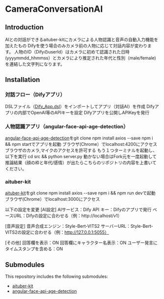 # CameraConversationAI

## Introduction

AIとの対話ができるaituber-kitにカメラによる人物認識と音声の自動入力機能を加えたもの
Difyを使う場合のみカメラ前の人物に応じて対話内容が変わります。
人物のID（DifyのuserId）はカメラに初めて認識された日時(yyyymmdd_hhmmss）とカメラにより推定された年代と性別（male/female)を連結した文字列になります。

## Installation

### 対話フロー（Difyアプリ）

DSLファイル（[Dify_App.dsl](https://github.com/RimgO/CameraConversationAI/blob/main/Dify_APP.dsl)）をインポートしてアプリ（対話AI）を作成
Difyアプリの内部でOpenAI等のAPIキーを設定
Difyアプリを公開しAPIKeyを発行

### 人物認識アプリ（angular-face-api-age-detection）

[angular-face-api-age-detection](https://github.com/RimgO/angular-face-api-age-detection)をgit clone
npm install axios --save
npm i && npm startでアプリを起動
ブラウザ(Chrome）でlocalhost:4200にアクセス
ブラウザのカメラ,マイクのアクセスを許可する
もう１つターミナルを起動し、以下を実行
cd src && python server.py
動かない場合はFork元を一度起動して推論結果（顔の枠と年代/感情）が出たらこちらのリポジトリの内容を上書いてください。

### aituber-kit

[aituber-kit](https://github.com/RimgO/aituber-kit)をgit clone
npm install axios --save
npm i && npm run devで起動
ブラウザ(Chrome）でlocalhost:3000にアクセス

以下の設定を変更
[AI設定]
AIサービス：Dify
API キー：Difyのアプリで発行
ベースURL：Difyの設定に合わせる（例：http://localhost/v1）

[音声設定]
音声合成エンジン：Style-Bert-VITS2
サーバーURL：Style-Bert-VITS2の設定に合わせる（例：http://127.0.0.1:5055）

[その他]
回答欄を表示：ON
回答欄にキャラクター名表示：ON
ユーザー発言にタイムスタンプを含める：ON


## Submodules

This repository includes the following submodules:
- [aituber-kit](https://github.com/RimgO/aituber-kit)
- [angular-face-api-age-detection](https://github.com/RimgO/angular-face-api-age-detection)
